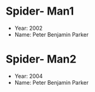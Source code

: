 # Spider- Man1
- Year: 2002
- Name: Peter Benjamin Parker
# Spider- Man2
- Year: 2004
- Name: Peter Benjamin Parker
